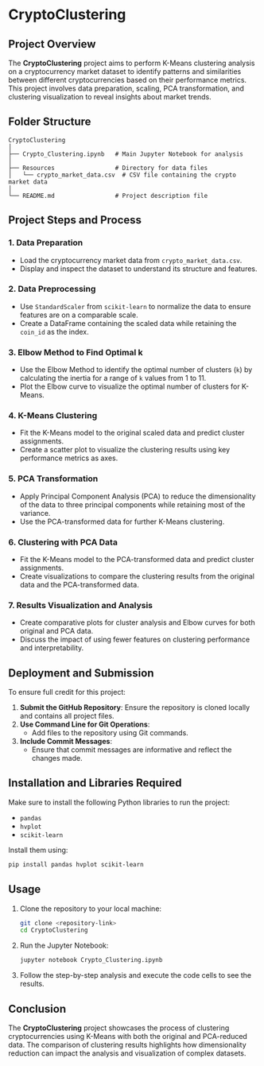 # CryptoClustering

## Project Overview
The **CryptoClustering** project aims to perform K-Means clustering analysis on a cryptocurrency market dataset to identify patterns and similarities between different cryptocurrencies based on their performance metrics. This project involves data preparation, scaling, PCA transformation, and clustering visualization to reveal insights about market trends.

## Folder Structure
```
CryptoClustering
│
├── Crypto_Clustering.ipynb   # Main Jupyter Notebook for analysis
│
├── Resources                 # Directory for data files
│   └── crypto_market_data.csv  # CSV file containing the crypto market data
│
└── README.md                 # Project description file
```

## Project Steps and Process

### 1. Data Preparation
- Load the cryptocurrency market data from `crypto_market_data.csv`.
- Display and inspect the dataset to understand its structure and features.

### 2. Data Preprocessing
- Use `StandardScaler` from `scikit-learn` to normalize the data to ensure features are on a comparable scale.
- Create a DataFrame containing the scaled data while retaining the `coin_id` as the index.

### 3. Elbow Method to Find Optimal k
- Use the Elbow Method to identify the optimal number of clusters (`k`) by calculating the inertia for a range of `k` values from 1 to 11.
- Plot the Elbow curve to visualize the optimal number of clusters for K-Means.

### 4. K-Means Clustering
- Fit the K-Means model to the original scaled data and predict cluster assignments.
- Create a scatter plot to visualize the clustering results using key performance metrics as axes.

### 5. PCA Transformation
- Apply Principal Component Analysis (PCA) to reduce the dimensionality of the data to three principal components while retaining most of the variance.
- Use the PCA-transformed data for further K-Means clustering.

### 6. Clustering with PCA Data
- Fit the K-Means model to the PCA-transformed data and predict cluster assignments.
- Create visualizations to compare the clustering results from the original data and the PCA-transformed data.

### 7. Results Visualization and Analysis
- Create comparative plots for cluster analysis and Elbow curves for both original and PCA data.
- Discuss the impact of using fewer features on clustering performance and interpretability.

## Deployment and Submission
To ensure full credit for this project:

1. **Submit the GitHub Repository**: Ensure the repository is cloned locally and contains all project files.
2. **Use Command Line for Git Operations**:
   - Add files to the repository using Git commands.
3. **Include Commit Messages**:
   - Ensure that commit messages are informative and reflect the changes made.

## Installation and Libraries Required
Make sure to install the following Python libraries to run the project:

- `pandas`
- `hvplot`
- `scikit-learn`

Install them using:
```bash
pip install pandas hvplot scikit-learn
```

## Usage
1. Clone the repository to your local machine:
   ```bash
   git clone <repository-link>
   cd CryptoClustering
   ```

2. Run the Jupyter Notebook:
   ```bash
   jupyter notebook Crypto_Clustering.ipynb
   ```

3. Follow the step-by-step analysis and execute the code cells to see the results.

## Conclusion
The **CryptoClustering** project showcases the process of clustering cryptocurrencies using K-Means with both the original and PCA-reduced data. The comparison of clustering results highlights how dimensionality reduction can impact the analysis and visualization of complex datasets.